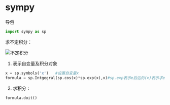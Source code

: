 # sympy

导包

~~~python
import sympy as sp
~~~

求不定积分：

![不定积分](C:\Users\DELL\Desktop\work\picture\不定积分.png)

1. 表示自变量及积分对象

~~~python
x = sp.symbols('x')   #设置自变量x
formula = sp.Intgegral(sp.cos(x)*sp.exp(x),x)#sp.exp表示e后边的(x)表示求e的x次方
~~~

2. 求积分：

~~~python
formula.doit()
~~~

